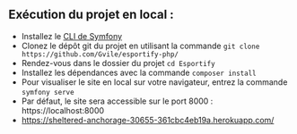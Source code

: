 ## Exécution du projet en local :
+ Installez le [CLI de Symfony](https://symfony.com/download)
+ Clonez le dépôt git du projet en utilisant la commande `git clone https://github.com/Gvile/esportify-php/`
+ Rendez-vous dans le dossier du projet `cd Esportify`
+ Installez les dépendances avec la commande `composer install`
+ Pour visualiser le site en local sur votre navigateur, entrez la commande `symfony serve`
+ Par défaut, le site sera accessible sur le port 8000 : https://localhost:8000
+ https://sheltered-anchorage-30655-361cbc4eb19a.herokuapp.com/

